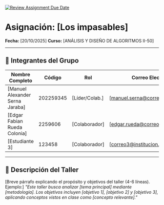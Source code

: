 [![Review Assignment Due Date](https://classroom.github.com/assets/deadline-readme-button-22041afd0340ce965d47ae6ef1cefeee28c7c493a6346c4f15d667ab976d596c.svg)](https://classroom.github.com/a/GxFB-nwe)

# Asignación: [Los impasables]

**Fecha:** [20/10/2025]
**Curso:** [ANÁLISIS Y DISEÑO DE ALGORITMOS II-50]

---

## 👥 Integrantes del Grupo

| Nombre Completo       | Código  | Rol            | Correo Electrónico       |
|-----------------------|---------|----------------|--------------------------|
| [Manuel Alexander Serna Jaraba]        | 202259345  | [Líder/Colab.] | [manuel.serna@correounivalle.edu.co]|
| [Edgar Fabian Rueda Colonia]        | 2259606  | [Colaborador]  | [edgar.rueda@correounivalle.edu.co]|
| [Estudiante 3]        | 123458  | [Colaborador]  | [correo3@institucion.edu]|

---

## 📌 Descripción del Taller
[Breve párrafo explicando el propósito y objetivos del taller (4-6 líneas). Ejemplo:]
*"Este taller busca analizar [tema principal] mediante [metodología]. Los objetivos incluyen [objetivo 1], [objetivo 2] y [objetivo 3], aplicando conceptos vistos en clase como [concepto relevante]."*
